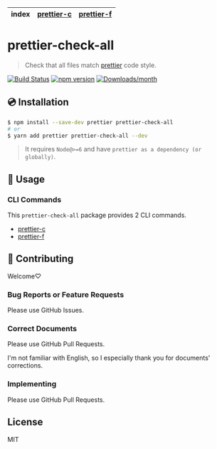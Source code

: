| index | [prettier-c] | [prettier-f] |
|-------|---------------|---------|


# prettier-check-all 

> Check that all files match [prettier](https://github.com/prettier/prettier) code style.

[![Build Status](https://api.travis-ci.org/sosout/prettier-check-all.svg?branch=master)](https://travis-ci.org/sosout/prettier-check-all) 
[![npm version](https://img.shields.io/npm/v/prettier-check-all.svg?style=flat)](https://www.npmjs.com/package/prettier-check-all)
[![Downloads/month](https://img.shields.io/npm/dm/prettier-check-all.svg)](http://www.npmtrends.com/prettier-check-all)

## 💿 Installation

```bash
$ npm install --save-dev prettier prettier-check-all
# or
$ yarn add prettier prettier-check-all --dev
```

> It requires `Node@>=6` and have `prettier as a dependency (or globally)`.

## 📖 Usage

### CLI Commands

This `prettier-check-all` package provides 2 CLI commands.

- [prettier-c]
- [prettier-f]

## 🍻 Contributing

Welcome♡

### Bug Reports or Feature Requests

Please use GitHub Issues.

### Correct Documents

Please use GitHub Pull Requests.

I'm not familiar with English, so I especially thank you for documents' corrections.

### Implementing

Please use GitHub Pull Requests.

[prettier-c]: docs/prettier-c.md
[prettier-f]: docs/prettier-f.md

## License

MIT

